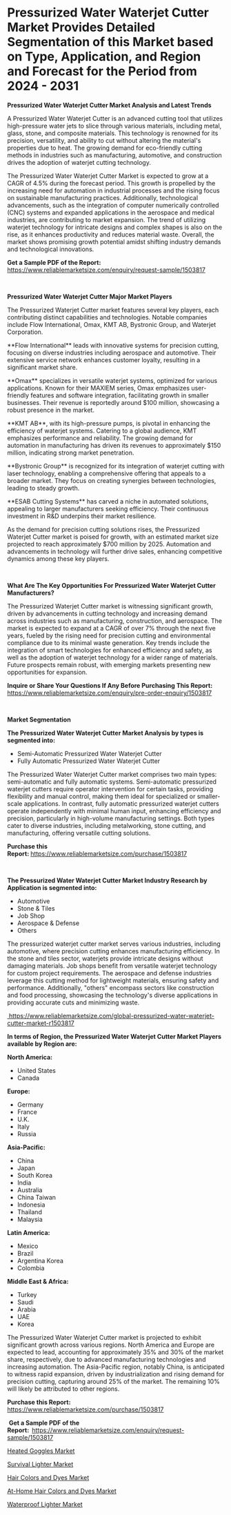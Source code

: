 <p><h1>Pressurized Water Waterjet Cutter Market Provides Detailed Segmentation of this Market based on Type, Application, and Region and Forecast for the Period from 2024 - 2031</h1></p><p><strong>Pressurized Water Waterjet Cutter Market Analysis and Latest Trends</strong></p>
<p><p>A Pressurized Water Waterjet Cutter is an advanced cutting tool that utilizes high-pressure water jets to slice through various materials, including metal, glass, stone, and composite materials. This technology is renowned for its precision, versatility, and ability to cut without altering the material's properties due to heat. The growing demand for eco-friendly cutting methods in industries such as manufacturing, automotive, and construction drives the adoption of waterjet cutting technology.</p><p>The Pressurized Water Waterjet Cutter Market is expected to grow at a CAGR of 4.5% during the forecast period. This growth is propelled by the increasing need for automation in industrial processes and the rising focus on sustainable manufacturing practices. Additionally, technological advancements, such as the integration of computer numerically controlled (CNC) systems and expanded applications in the aerospace and medical industries, are contributing to market expansion. The trend of utilizing waterjet technology for intricate designs and complex shapes is also on the rise, as it enhances productivity and reduces material waste. Overall, the market shows promising growth potential amidst shifting industry demands and technological innovations.</p></p>
<p><strong>Get a Sample PDF of the Report:&nbsp;</strong> <a href="https://www.reliablemarketsize.com/enquiry/request-sample/1503817?utm_campaign=1133&utm_medium=2&utm_source=Github&utm_content=ia&utm_term=27092024&utm_id=pressurized-water-waterjet-cutter">https://www.reliablemarketsize.com/enquiry/request-sample/1503817</a></p>
<p>&nbsp;</p>
<p><strong>Pressurized Water Waterjet Cutter Major Market Players</strong></p>
<p><p>The Pressurized Waterjet Cutter market features several key players, each contributing distinct capabilities and technologies. Notable companies include Flow International, Omax, KMT AB, Bystronic Group, and Waterjet Corporation. </p><p>**Flow International** leads with innovative systems for precision cutting, focusing on diverse industries including aerospace and automotive. Their extensive service network enhances customer loyalty, resulting in a significant market share. </p><p>**Omax** specializes in versatile waterjet systems, optimized for various applications. Known for their MAXIEM series, Omax emphasizes user-friendly features and software integration, facilitating growth in smaller businesses. Their revenue is reportedly around $100 million, showcasing a robust presence in the market.</p><p>**KMT AB**, with its high-pressure pumps, is pivotal in enhancing the efficiency of waterjet systems. Catering to a global audience, KMT emphasizes performance and reliability. The growing demand for automation in manufacturing has driven its revenues to approximately $150 million, indicating strong market penetration.</p><p>**Bystronic Group** is recognized for its integration of waterjet cutting with laser technology, enabling a comprehensive offering that appeals to a broader market. They focus on creating synergies between technologies, leading to steady growth.</p><p>**ESAB Cutting Systems** has carved a niche in automated solutions, appealing to larger manufacturers seeking efficiency. Their continuous investment in R&D underpins their market resilience.</p><p>As the demand for precision cutting solutions rises, the Pressurized Waterjet Cutter market is poised for growth, with an estimated market size projected to reach approximately $700 million by 2025. Automation and advancements in technology will further drive sales, enhancing competitive dynamics among these key players.</p></p>
<p>&nbsp;</p>
<p><strong>What Are The Key Opportunities For Pressurized Water Waterjet Cutter Manufacturers?</strong></p>
<p><p>The Pressurized Waterjet Cutter market is witnessing significant growth, driven by advancements in cutting technology and increasing demand across industries such as manufacturing, construction, and aerospace. The market is expected to expand at a CAGR of over 7% through the next five years, fueled by the rising need for precision cutting and environmental compliance due to its minimal waste generation. Key trends include the integration of smart technologies for enhanced efficiency and safety, as well as the adoption of waterjet technology for a wider range of materials. Future prospects remain robust, with emerging markets presenting new opportunities for expansion.</p></p>
<p><strong>Inquire or Share Your Questions If Any Before Purchasing This Report:</strong> <a href="https://www.reliablemarketsize.com/enquiry/pre-order-enquiry/1503817?utm_campaign=1133&utm_medium=2&utm_source=Github&utm_content=ia&utm_term=27092024&utm_id=pressurized-water-waterjet-cutter">https://www.reliablemarketsize.com/enquiry/pre-order-enquiry/1503817</a></p>
<p>&nbsp;</p>
<p><strong>Market Segmentation</strong></p>
<p><strong>The Pressurized Water Waterjet Cutter Market Analysis by types is segmented into:</strong></p>
<p><ul><li>Semi-Automatic Pressurized Water Waterjet Cutter</li><li>Fully Automatic Pressurized Water Waterjet Cutter</li></ul></p>
<p><p>The Pressurized Water Waterjet Cutter market comprises two main types: semi-automatic and fully automatic systems. Semi-automatic pressurized waterjet cutters require operator intervention for certain tasks, providing flexibility and manual control, making them ideal for specialized or smaller-scale applications. In contrast, fully automatic pressurized waterjet cutters operate independently with minimal human input, enhancing efficiency and precision, particularly in high-volume manufacturing settings. Both types cater to diverse industries, including metalworking, stone cutting, and manufacturing, offering versatile cutting solutions.</p></p>
<p><strong>Purchase this Report:&nbsp;</strong><a href="https://www.reliablemarketsize.com/purchase/1503817?utm_campaign=1133&utm_medium=2&utm_source=Github&utm_content=ia&utm_term=27092024&utm_id=pressurized-water-waterjet-cutter">https://www.reliablemarketsize.com/purchase/1503817</a></p>
<p>&nbsp;</p>
<p><strong>The Pressurized Water Waterjet Cutter Market Industry Research by Application is segmented into:</strong></p>
<p><ul><li>Automotive</li><li>Stone & Tiles</li><li>Job Shop</li><li>Aerospace & Defense</li><li>Others</li></ul></p>
<p><p>The pressurized waterjet cutter market serves various industries, including automotive, where precision cutting enhances manufacturing efficiency. In the stone and tiles sector, waterjets provide intricate designs without damaging materials. Job shops benefit from versatile waterjet technology for custom project requirements. The aerospace and defense industries leverage this cutting method for lightweight materials, ensuring safety and performance. Additionally, "others" encompass sectors like construction and food processing, showcasing the technology's diverse applications in providing accurate cuts and minimizing waste.</p></p>
<p><a href="https://www.reliablemarketsize.com/global-pressurized-water-waterjet-cutter-market-r1503817?utm_campaign=1133&utm_medium=2&utm_source=Github&utm_content=ia&utm_term=27092024&utm_id=pressurized-water-waterjet-cutter">&nbsp;https://www.reliablemarketsize.com/global-pressurized-water-waterjet-cutter-market-r1503817</a></p>
<p><strong>In terms of Region, the Pressurized Water Waterjet Cutter Market Players available by Region are:</strong></p>
<p>
    <p> <strong> North America: </strong>
        <ul>
            <li>United States</li>
            <li>Canada</li>
        </ul>
        </p> 
    <p> <strong> Europe: </strong>
        <ul>
            <li>Germany</li>
            <li>France</li>
            <li>U.K.</li>
            <li>Italy</li>
            <li>Russia</li>
        </ul>
        </p> 
    <p> <strong> Asia-Pacific: </strong>
        <ul>
            <li>China</li>
            <li>Japan</li>
            <li>South Korea</li>
            <li>India</li>
            <li>Australia</li>
            <li>China Taiwan</li>
            <li>Indonesia</li>
            <li>Thailand</li>
            <li>Malaysia</li>
        </ul>
        </p> 
    <p> <strong> Latin America: </strong>
        <ul>
            <li>Mexico</li>
            <li>Brazil</li>
            <li>Argentina Korea</li>
            <li>Colombia</li>
        </ul>
        </p> 
    <p> <strong> Middle East & Africa: </strong>
        <ul>
            <li>Turkey</li>
            <li>Saudi</li>
            <li>Arabia</li>
            <li>UAE</li>
            <li>Korea</li>
        </ul>
    </p>
    </p>
<p><p>The Pressurized Water Waterjet Cutter market is projected to exhibit significant growth across various regions. North America and Europe are expected to lead, accounting for approximately 35% and 30% of the market share, respectively, due to advanced manufacturing technologies and increasing automation. The Asia-Pacific region, notably China, is anticipated to witness rapid expansion, driven by industrialization and rising demand for precision cutting, capturing around 25% of the market. The remaining 10% will likely be attributed to other regions.</p></p>
<p><strong>Purchase this Report: </strong><a href="https://www.reliablemarketsize.com/purchase/1503817?utm_campaign=1133&utm_medium=2&utm_source=Github&utm_content=ia&utm_term=27092024&utm_id=pressurized-water-waterjet-cutter">https://www.reliablemarketsize.com/purchase/1503817</a></p>
<p>&nbsp;<strong>Get a Sample PDF of the Report:&nbsp;&nbsp;</strong><a href="https://www.reliablemarketsize.com/enquiry/request-sample/1503817?utm_campaign=1133&utm_medium=2&utm_source=Github&utm_content=ia&utm_term=27092024&utm_id=pressurized-water-waterjet-cutter">https://www.reliablemarketsize.com/enquiry/request-sample/1503817</a></p>
<p><strong></strong></p>
<p><p><a href="https://www.linkedin.com/pulse/heated-goggles-market-evolution-global-trends-regional-qsjue?trackingId=yAo492EwR%2BGrAWriad9F4w%3D%3D&utm_campaign=1133&utm_medium=2&utm_source=Github&utm_content=ia&utm_term=27092024&utm_id=pressurized-water-waterjet-cutter">Heated Goggles Market</a></p><p><a href="https://www.linkedin.com/pulse/survival-lighter-market-outlook-complete-industry-analysis-uy3te?trackingId=utkbTNxjRU2zdZ44Z42Z3g%3D%3D&utm_campaign=1133&utm_medium=2&utm_source=Github&utm_content=ia&utm_term=27092024&utm_id=pressurized-water-waterjet-cutter">Survival Lighter Market</a></p><p><a href="https://issuu.com/reportprime-2/docs/hair-colors-and-dyes-market-size-20_3e87dd801d0409?utm_campaign=1133&utm_medium=2&utm_source=Github&utm_content=ia&utm_term=27092024&utm_id=pressurized-water-waterjet-cutter">Hair Colors and Dyes Market</a></p><p><a href="https://issuu.com/reportprime-2/docs/at-home-hair-colors-and-dyes-market_b30182a6140224?utm_campaign=1133&utm_medium=2&utm_source=Github&utm_content=ia&utm_term=27092024&utm_id=pressurized-water-waterjet-cutter">At-Home Hair Colors and Dyes Market</a></p><p><a href="https://www.linkedin.com/pulse/global-waterproof-lighter-market-analysis-key-trends-future-uvpke?trackingId=6d2vmtwjQACPa5%2BXBsiApQ%3D%3D&utm_campaign=1133&utm_medium=2&utm_source=Github&utm_content=ia&utm_term=27092024&utm_id=pressurized-water-waterjet-cutter">Waterproof Lighter Market</a></p></p>